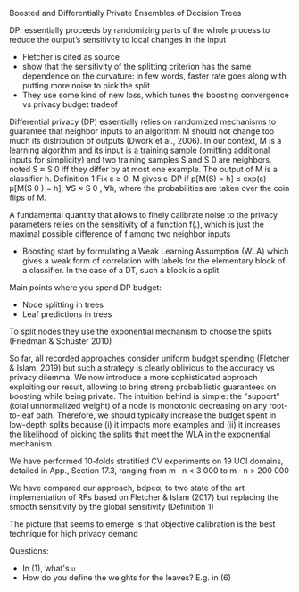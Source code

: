 Boosted and Differentially Private Ensembles of Decision Trees

DP: essentially proceeds by randomizing parts of the whole process to reduce the output’s sensitivity to local changes in the input

- Fletcher is cited as source
- show that the sensitivity of the splitting criterion has the same dependence on the curvature: in few words, faster rate goes along with putting more noise to pick the split
- They use some kind of new loss, which tunes the boosting convergence vs privacy budget tradeof

Differential privacy (DP) essentially relies on randomized mechanisms to guarantee that neighbor inputs to an algorithm M should not change too much its distribution of outputs (Dwork et al., 2006). In our context, M is a learning algorithm and its input is a training sample (omitting additional inputs for simplicity) and two training samples S and S 0 are neighbors, noted S ≈ S 0 iff they differ by at most one example. The output of M is a classifier h. Definition 1 Fix ε ≥ 0. M gives ε-DP if p[M(S) = h] ≤ exp(ε) · p[M(S 0 ) = h], ∀S ≈ S 0 , ∀h, where the probabilities are taken over the coin flips of M.

A fundamental quantity that allows to finely calibrate noise to the privacy parameters relies on the sensitivity of a function f(.), which is just the maximal possible difference of f among two neighbor inputs

- Boosting start by formulating a Weak Learning Assumption (WLA) which gives a weak form of correlation with labels for the elementary block of a classifier. In the case of a DT, such a block is a split

Main points where you spend DP budget:
- Node splitting in trees
- Leaf predictions in trees

To split nodes they use the exponential mechanism to choose the splits (Friedman & Schuster 2010)

So far, all recorded approaches consider uniform budget spending (Fletcher & Islam, 2019) but such a strategy is clearly oblivious to the accuracy vs privacy dilemma. We now introduce a more sophisticated approach exploiting our result, allowing to bring strong probabilistic guarantees on boosting while being private. The intuition behind is simple: the "support" (total unnormalized weight) of a node is monotonic decreasing on any root-to-leaf path. Therefore, we should typically increase the budget spent in low-depth splits because (i) it impacts more examples and (ii) it increases the likelihood of picking the splits that meet the WLA in the exponential mechanism. 

We have performed 10-folds stratified CV experiments on 19 UCI domains, detailed in App., Section 17.3, ranging from m · n < 3 000 to m · n > 200 000

We have compared our approach, bdpeα, to two state of the art implementation of RFs based on Fletcher & Islam (2017) but replacing the smooth sensitivity by the global sensitivity (Definition 1)

The picture that seems to emerge is that objective calibration is the best technique for high privacy demand

Questions:
- In (1), what's `u`
- How do you define the weights for the leaves? E.g. in (6)